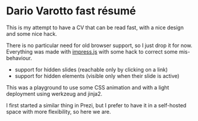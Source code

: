 Dario Varotto fast résumé
=========================

This is my attempt to have a CV that can be read fast, with a nice design and some nice hack.

There is no particular need for old browser support, so I just drop it for now.
Everything was made with [impress.js](bartaz.github.io/impress.js) with some hack to correct some mis-behaviour.

*	support for hidden slides (reachable only by clicking on a link)
*	support for hidden elements (visible only when their slide is active)

This was a playground to use some CSS animation and with a light deployment using werkzeug and jinja2.

I first started a similar thing in Prezi, but I prefer to have it in a self-hosted space with more flexibility,
so here we are.
